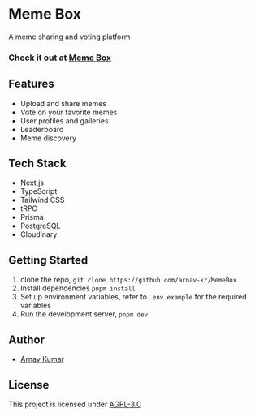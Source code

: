 # Meme Box

A meme sharing and voting platform

### Check it out at [Meme Box](https://memebox.arnv.dev)

## Features
- Upload and share memes
- Vote on your favorite memes
- User profiles and galleries
- Leaderboard
- Meme discovery

## Tech Stack
- Next.js
- TypeScript
- Tailwind CSS
- tRPC
- Prisma
- PostgreSQL
- Cloudinary

## Getting Started

1. clone the repo, `git clone https://github.com/arnav-kr/MemeBox`
2. Install dependencies `pnpm install`
3. Set up environment variables, refer to `.env.example` for the required variables
4. Run the development server, `pnpm dev`

## Author
- [Arnav Kumar](https://github.com/arnv-kr)

## License
This project is licensed under [AGPL-3.0](LICENSE)